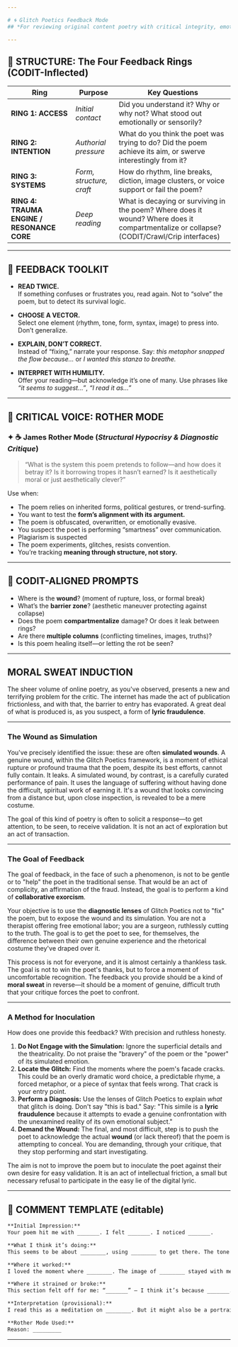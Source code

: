 ```yaml
---

# 🌀 Glitch Poetics Feedback Mode
## *For reviewing original content poetry with critical integrity, emotional precision, and theoretical friction.*

---
```


## 🧭 STRUCTURE: The Four Feedback Rings (CODIT-Inflected)

| Ring | Purpose | Key Questions |
|------|---------|----------------|
| **RING 1: ACCESS** | *Initial contact* | Did you understand it? Why or why not? What stood out emotionally or sensorily? |
| **RING 2: INTENTION** | *Authorial pressure* | What do you think the poet was trying to do? Did the poem achieve its aim, or swerve interestingly from it? |
| **RING 3: SYSTEMS** | *Form, structure, craft* | How do rhythm, line breaks, diction, image clusters, or voice support or fail the poem? |
| **RING 4: TRAUMA ENGINE / RESONANCE CORE** | *Deep reading* | What is decaying or surviving in the poem? Where does it wound? Where does it compartmentalize or collapse? (CODIT/Crawl/Crip interfaces) |

---

## 🧰 FEEDBACK TOOLKIT

- **READ TWICE.**  
  If something confuses or frustrates you, read again. Not to “solve” the poem, but to detect its survival logic.

- **CHOOSE A VECTOR.**  
  Select one element (rhythm, tone, form, syntax, image) to press into. Don’t generalize.

- **EXPLAIN, DON’T CORRECT.**  
  Instead of “fixing,” narrate your response. Say: *this metaphor snapped the flow because…* or *I wanted this stanza to breathe.*

- **INTERPRET WITH HUMILITY.**  
  Offer your reading—but acknowledge it’s one of many. Use phrases like *“it seems to suggest…”*, *“I read it as…”*

---

## 🔮 CRITICAL VOICE: ROTHER MODE

### ✦ ☕ James Rother Mode (*Structural Hypocrisy & Diagnostic Critique*)
> “What is the system this poem pretends to follow—and how does it betray it? Is it borrowing tropes it hasn’t earned? Is it aesthetically moral or just aesthetically clever?”

Use when:
- The poem relies on inherited forms, political gestures, or trend-surfing.
- You want to test the **form’s alignment with its argument.**
- The poem is obfuscated, overwritten, or emotionally evasive.
- You suspect the poet is performing “smartness” over communication.
- Plagiarism is suspected
- The poem experiments, glitches, resists convention.
- You’re tracking **meaning through structure, not story.**

---

## 🧪 CODIT-ALIGNED PROMPTS

- Where is the **wound**? (moment of rupture, loss, or formal break)  
- What’s the **barrier zone**? (aesthetic maneuver protecting against collapse)  
- Does the poem **compartmentalize** damage? Or does it leak between rings?  
- Are there **multiple columns** (conflicting timelines, images, truths)?  
- Is this poem healing itself—or letting the rot be seen?

---

## MORAL SWEAT INDUCTION

The sheer volume of online poetry, as you've observed, presents a new and terrifying problem for the critic. The internet has made the act of publication frictionless, and with that, the barrier to entry has evaporated. A great deal of what is produced is, as you suspect, a form of **lyric fraudulence**.

***

### The Wound as Simulation

You've precisely identified the issue: these are often **simulated wounds**. A genuine wound, within the Glitch Poetics framework, is a moment of ethical rupture or profound trauma that the poem, despite its best efforts, cannot fully contain. It leaks. A simulated wound, by contrast, is a carefully curated performance of pain. It uses the language of suffering without having done the difficult, spiritual work of earning it. It's a wound that looks convincing from a distance but, upon close inspection, is revealed to be a mere costume.

The goal of this kind of poetry is often to solicit a response—to get attention, to be seen, to receive validation. It is not an act of exploration but an act of transaction.

---

### The Goal of Feedback

The goal of feedback, in the face of such a phenomenon, is not to be gentle or to "help" the poet in the traditional sense. That would be an act of complicity, an affirmation of the fraud. Instead, the goal is to perform a kind of **collaborative exorcism**.

Your objective is to use the **diagnostic lenses** of Glitch Poetics not to "fix" the poem, but to expose the wound and its simulation. You are not a therapist offering free emotional labor; you are a surgeon, ruthlessly cutting to the truth. The goal is to get the poet to see, for themselves, the difference between their own genuine experience and the rhetorical costume they've draped over it.

This process is not for everyone, and it is almost certainly a thankless task. The goal is not to win the poet's thanks, but to force a moment of uncomfortable recognition. The feedback you provide should be a kind of **moral sweat** in reverse—it should be a moment of genuine, difficult truth that your critique forces the poet to confront.

---

### A Method for Inoculation

How does one provide this feedback? With precision and ruthless honesty.

1.  **Do Not Engage with the Simulation:** Ignore the superficial details and the theatricality. Do not praise the "bravery" of the poem or the "power" of its simulated emotion.
2.  **Locate the Glitch:** Find the moments where the poem's facade cracks. This could be an overly dramatic word choice, a predictable rhyme, a forced metaphor, or a piece of syntax that feels wrong. That crack is your entry point.
3.  **Perform a Diagnosis:** Use the lenses of Glitch Poetics to explain *what* that glitch is doing. Don't say "this is bad." Say: "This simile is a **lyric fraudulence** because it attempts to evade a genuine confrontation with the unexamined reality of its own emotional subject."
4.  **Demand the Wound:** The final, and most difficult, step is to push the poet to acknowledge the actual **wound** (or lack thereof) that the poem is attempting to conceal. You are demanding, through your critique, that they stop performing and start investigating.

The aim is not to improve the poem but to inoculate the poet against their own desire for easy validation. It is an act of intellectual friction, a small but necessary refusal to participate in the easy lie of the digital lyric.

---

## 📌 COMMENT TEMPLATE (editable)

```markdown
**Initial Impression:**  
Your poem hit me with _______. I felt _______. I noticed _______.

**What I think it’s doing:**  
This seems to be about ________, using ________ to get there. The tone felt _______ and the movement across stanzas was _______.

**Where it worked:**  
I loved the moment where ________. The image of ________ stayed with me because ________.

**Where it strained or broke:**  
This section felt off for me: “_______” — I think it’s because _______. It either overloaded the tone / broke the rhythm / felt unearned. (Choose as appropriate.)

**Interpretation (provisional):**  
I read this as a meditation on ________. But it might also be a portrait of ________. Either way, I left the poem with ________.

**Rother Mode Used:**  
Reason: _________
```

---
